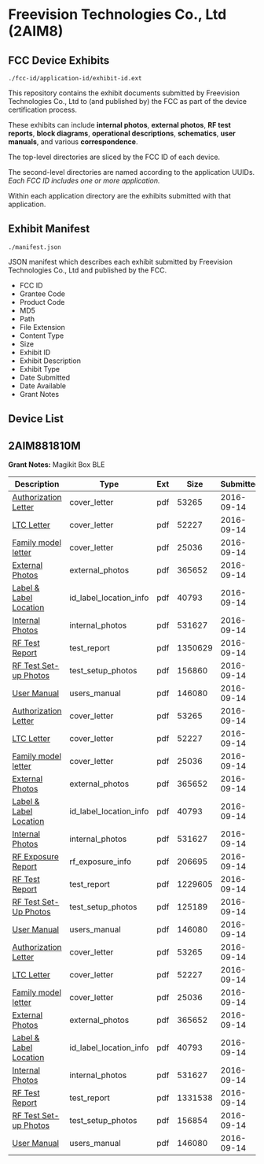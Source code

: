# Freevision Technologies Co., Ltd (2AIM8)
## FCC Device Exhibits

```
./fcc-id/application-id/exhibit-id.ext
```

This repository contains the exhibit documents submitted by Freevision Technologies Co., Ltd to (and published by) the FCC as part of the device certification process.

These exhibits can include **internal photos**, **external photos**, **RF test reports**, **block diagrams**, **operational descriptions**, **schematics**, **user manuals**, and various **correspondence**.

The top-level directories are sliced by the FCC ID of each device.

The second-level directories are named according to the application UUIDs. *Each FCC ID includes one or more application.*

Within each application directory are the exhibits submitted with that application. 

## Exhibit Manifest

```
./manifest.json
```

JSON manifest which describes each exhibit submitted by Freevision Technologies Co., Ltd and published by the FCC.

- FCC ID
- Grantee Code
- Product Code
- MD5
- Path
- File Extension
- Content Type
- Size
- Exhibit ID
- Exhibit Description
- Exhibit Type
- Date Submitted
- Date Available
- Grant Notes

## Device List
## 2AIM881810M
**Grant Notes:** Magikit Box BLE

| Description | Type | Ext | Size | Submitted | Available |
| ----------- | ---- | --- | ---- | --------- | --------- |
| [Authorization Letter](2AIM881810M/4ae17254cceb133bd4dfb6866bccd0b2/3134034.pdf) | cover_letter | pdf | 53265 | 2016-09-14 | 2016-09-14 |
| [LTC Letter](2AIM881810M/4ae17254cceb133bd4dfb6866bccd0b2/3134035.pdf) | cover_letter | pdf | 52227 | 2016-09-14 | 2016-09-14 |
| [Family model letter](2AIM881810M/4ae17254cceb133bd4dfb6866bccd0b2/3134036.pdf) | cover_letter | pdf | 25036 | 2016-09-14 | 2016-09-14 |
| [External Photos](2AIM881810M/4ae17254cceb133bd4dfb6866bccd0b2/3134037.pdf) | external_photos | pdf | 365652 | 2016-09-14 | 2016-09-14 |
| [Label & Label Location](2AIM881810M/4ae17254cceb133bd4dfb6866bccd0b2/3134038.pdf) | id_label_location_info | pdf | 40793 | 2016-09-14 | 2016-09-14 |
| [Internal Photos](2AIM881810M/4ae17254cceb133bd4dfb6866bccd0b2/3134039.pdf) | internal_photos | pdf | 531627 | 2016-09-14 | 2016-09-14 |
| [RF Test Report](2AIM881810M/4ae17254cceb133bd4dfb6866bccd0b2/3134042.pdf) | test_report | pdf | 1350629 | 2016-09-14 | 2016-09-14 |
| [RF Test Set-up Photos](2AIM881810M/4ae17254cceb133bd4dfb6866bccd0b2/3134043.pdf) | test_setup_photos | pdf | 156860 | 2016-09-14 | 2016-09-14 |
| [User Manual](2AIM881810M/4ae17254cceb133bd4dfb6866bccd0b2/3134044.pdf) | users_manual | pdf | 146080 | 2016-09-14 | 2016-09-14 |
| [Authorization Letter](2AIM881810M/102525875f668c46710554d0fdac3972/3134034.pdf) | cover_letter | pdf | 53265 | 2016-09-14 | 2016-09-14 |
| [LTC Letter](2AIM881810M/102525875f668c46710554d0fdac3972/3134035.pdf) | cover_letter | pdf | 52227 | 2016-09-14 | 2016-09-14 |
| [Family model letter](2AIM881810M/102525875f668c46710554d0fdac3972/3134036.pdf) | cover_letter | pdf | 25036 | 2016-09-14 | 2016-09-14 |
| [External Photos](2AIM881810M/102525875f668c46710554d0fdac3972/3134037.pdf) | external_photos | pdf | 365652 | 2016-09-14 | 2016-09-14 |
| [Label & Label Location](2AIM881810M/102525875f668c46710554d0fdac3972/3134038.pdf) | id_label_location_info | pdf | 40793 | 2016-09-14 | 2016-09-14 |
| [Internal Photos](2AIM881810M/102525875f668c46710554d0fdac3972/3134039.pdf) | internal_photos | pdf | 531627 | 2016-09-14 | 2016-09-14 |
| [RF Exposure Report](2AIM881810M/102525875f668c46710554d0fdac3972/3134065.pdf) | rf_exposure_info | pdf | 206695 | 2016-09-14 | 2016-09-14 |
| [RF Test Report](2AIM881810M/102525875f668c46710554d0fdac3972/3134067.pdf) | test_report | pdf | 1229605 | 2016-09-14 | 2016-09-14 |
| [RF Test Set-Up Photos](2AIM881810M/102525875f668c46710554d0fdac3972/3134068.pdf) | test_setup_photos | pdf | 125189 | 2016-09-14 | 2016-09-14 |
| [User Manual](2AIM881810M/102525875f668c46710554d0fdac3972/3134044.pdf) | users_manual | pdf | 146080 | 2016-09-14 | 2016-09-14 |
| [Authorization Letter](2AIM881810M/3a6053ad3753b6cd1df3fe6e79325587/3134034.pdf) | cover_letter | pdf | 53265 | 2016-09-14 | 2016-09-14 |
| [LTC Letter](2AIM881810M/3a6053ad3753b6cd1df3fe6e79325587/3134035.pdf) | cover_letter | pdf | 52227 | 2016-09-14 | 2016-09-14 |
| [Family model letter](2AIM881810M/3a6053ad3753b6cd1df3fe6e79325587/3134036.pdf) | cover_letter | pdf | 25036 | 2016-09-14 | 2016-09-14 |
| [External Photos](2AIM881810M/3a6053ad3753b6cd1df3fe6e79325587/3134037.pdf) | external_photos | pdf | 365652 | 2016-09-14 | 2016-09-14 |
| [Label & Label Location](2AIM881810M/3a6053ad3753b6cd1df3fe6e79325587/3134038.pdf) | id_label_location_info | pdf | 40793 | 2016-09-14 | 2016-09-14 |
| [Internal Photos](2AIM881810M/3a6053ad3753b6cd1df3fe6e79325587/3134039.pdf) | internal_photos | pdf | 531627 | 2016-09-14 | 2016-09-14 |
| [RF Test Report](2AIM881810M/3a6053ad3753b6cd1df3fe6e79325587/3134054.pdf) | test_report | pdf | 1331538 | 2016-09-14 | 2016-09-14 |
| [RF Test Set-up Photos](2AIM881810M/3a6053ad3753b6cd1df3fe6e79325587/3134055.pdf) | test_setup_photos | pdf | 156854 | 2016-09-14 | 2016-09-14 |
| [User Manual](2AIM881810M/3a6053ad3753b6cd1df3fe6e79325587/3134044.pdf) | users_manual | pdf | 146080 | 2016-09-14 | 2016-09-14 |

